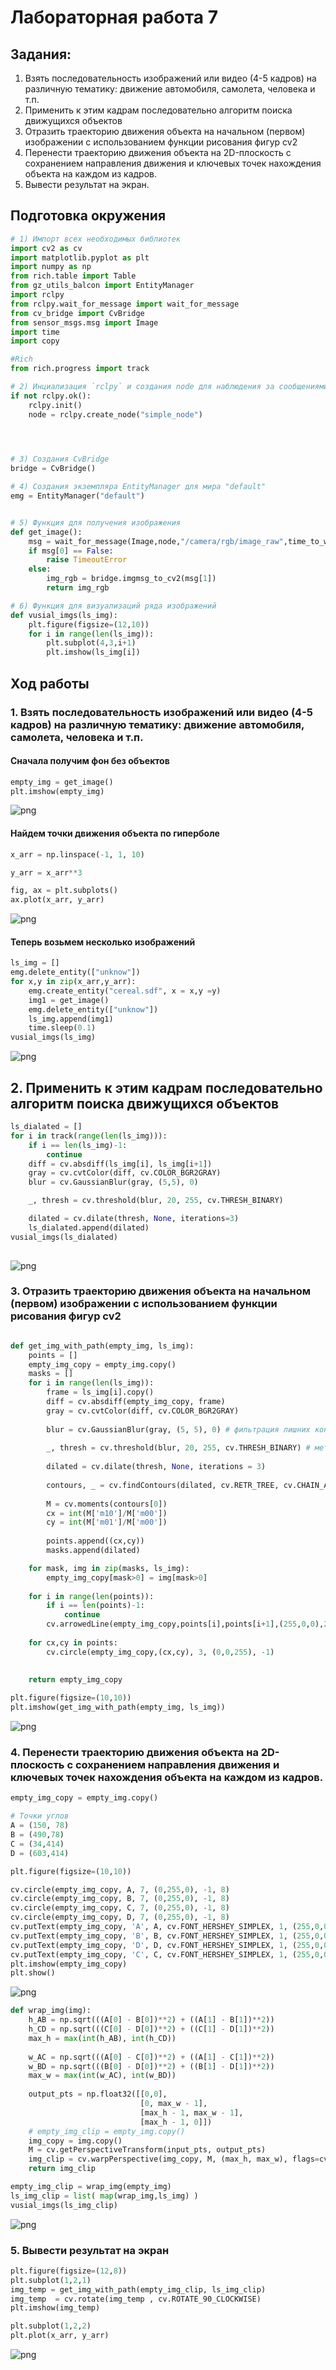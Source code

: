 # Лабораторная работа 7
## Задания:

1. Взять последовательность изображений или видео (4-5 кадров) на различную тематику: движение автомобиля, самолета, человека и т.п.
2. Применить к этим кадрам последовательно алгоритм поиска движущихся объектов
3. Отразить траекторию движения объекта на начальном (первом) изображении с использованием функции рисования фигур cv2
4. Перенести траекторию движения объекта на 2D-плоскость с сохранением направления движения и ключевых точек нахождения объекта на каждом из кадров.
5. Вывести результат на экран.

## Подготовка окружения


```python
# 1) Импорт всех необходимых библиотек
import cv2 as cv
import matplotlib.pyplot as plt
import numpy as np
from rich.table import Table
from gz_utils_balcon import EntityManager
import rclpy
from rclpy.wait_for_message import wait_for_message
from cv_bridge import CvBridge
from sensor_msgs.msg import Image
import time
import copy

#Rich
from rich.progress import track

# 2) Инциализация `rclpy` и создания node для наблюдения за сообщениями
if not rclpy.ok():
    rclpy.init()
    node = rclpy.create_node("simple_node")
    



# 3) Создания CvBridge
bridge = CvBridge()

# 4) Создания экземпляра EntityManager для мира "default"
emg = EntityManager("default")


# 5) Функция для получения изображения
def get_image():
    msg = wait_for_message(Image,node,"/camera/rgb/image_raw",time_to_wait=10)
    if msg[0] == False:
        raise TimeoutError
    else:
        img_rgb = bridge.imgmsg_to_cv2(msg[1])
        return img_rgb

# 6) Функция для визуализаций ряда изображений
def vusial_imgs(ls_img):
    plt.figure(figsize=(12,10))
    for i in range(len(ls_img)):
        plt.subplot(4,3,i+1)
        plt.imshow(ls_img[i])

```

## Ход работы
### 1. Взять последовательность изображений или видео (4-5 кадров) на различную тематику: движение автомобиля, самолета, человека и т.п.


#### Сначала получим фон без объектов


```python
empty_img = get_image()
plt.imshow(empty_img)
```
![png](image/output_4_1.png)
    


#### Найдем точки движения объекта по гиперболе


```python
x_arr = np.linspace(-1, 1, 10)

y_arr = x_arr**3

fig, ax = plt.subplots()
ax.plot(x_arr, y_arr)
```
 
![png](image/output_6_1.png)
    


#### Теперь возьмем несколько изображений


```python
ls_img = []
emg.delete_entity(["unknow"])
for x,y in zip(x_arr,y_arr):
    emg.create_entity("cereal.sdf", x = x,y =y)
    img1 = get_image()
    emg.delete_entity(["unknow"])
    ls_img.append(img1)
    time.sleep(0.1)
vusial_imgs(ls_img)
```


    
![png](image/output_8_0.png)
    


## 2. Применить к этим кадрам последовательно алгоритм поиска движущихся объектов


```python
ls_dialated = []
for i in track(range(len(ls_img))):
    if i == len(ls_img)-1:
        continue
    diff = cv.absdiff(ls_img[i], ls_img[i+1])
    gray = cv.cvtColor(diff, cv.COLOR_BGR2GRAY)
    blur = cv.GaussianBlur(gray, (5,5), 0)

    _, thresh = cv.threshold(blur, 20, 255, cv.THRESH_BINARY)

    dilated = cv.dilate(thresh, None, iterations=3)
    ls_dialated.append(dilated)
vusial_imgs(ls_dialated)
    
```

![png](image/output_10_3.png)
    


### 3. Отразить траекторию движения объекта на начальном (первом) изображении с использованием функции рисования фигур cv2


```python

def get_img_with_path(empty_img, ls_img):
    points = []
    empty_img_copy = empty_img.copy()
    masks = []
    for i in range(len(ls_img)):
        frame = ls_img[i].copy()
        diff = cv.absdiff(empty_img_copy, frame) 
        gray = cv.cvtColor(diff, cv.COLOR_BGR2GRAY)
        
        blur = cv.GaussianBlur(gray, (5, 5), 0) # фильтрация лишних контуров
        
        _, thresh = cv.threshold(blur, 20, 255, cv.THRESH_BINARY) # метод для выделения кромки объекта белым цветом
        
        dilated = cv.dilate(thresh, None, iterations = 3)
        
        сontours, _ = cv.findContours(dilated, cv.RETR_TREE, cv.CHAIN_APPROX_SIMPLE) # нахождение массива контурных точек 
    
        M = cv.moments(сontours[0])
        cx = int(M['m10']/M['m00'])
        cy = int(M['m01']/M['m00'])
        
        points.append((cx,cy))
        masks.append(dilated)

    for mask, img in zip(masks, ls_img):
        empty_img_copy[mask>0] = img[mask>0] 
    
    for i in range(len(points)):
        if i == len(points)-1:
            continue
        cv.arrowedLine(empty_img_copy,points[i],points[i+1],(255,0,0),2,tipLength=0.3)
    
    for cx,cy in points:
        cv.circle(empty_img_copy,(cx,cy), 3, (0,0,255), -1)
    
    
    return empty_img_copy

plt.figure(figsize=(10,10))
plt.imshow(get_img_with_path(empty_img, ls_img))
```

![png](image/output_12_1.png)
    


### 4. Перенести траекторию движения объекта на 2D-плоскость с сохранением направления движения и ключевых точек нахождения объекта на каждом из кадров.


```python
empty_img_copy = empty_img.copy()

# Точки углов 
A = (150, 78) 
B = (490,78)
C = (34,414)
D = (603,414)

plt.figure(figsize=(10,10))

cv.circle(empty_img_copy, A, 7, (0,255,0), -1, 8)
cv.circle(empty_img_copy, B, 7, (0,255,0), -1, 8)
cv.circle(empty_img_copy, C, 7, (0,255,0), -1, 8)
cv.circle(empty_img_copy, D, 7, (0,255,0), -1, 8)
cv.putText(empty_img_copy, 'A', A, cv.FONT_HERSHEY_SIMPLEX, 1, (255,0,0), 2)
cv.putText(empty_img_copy, 'B', B, cv.FONT_HERSHEY_SIMPLEX, 1, (255,0,0), 2)
cv.putText(empty_img_copy, 'D', D, cv.FONT_HERSHEY_SIMPLEX, 1, (255,0,0), 2)
cv.putText(empty_img_copy, 'C', C, cv.FONT_HERSHEY_SIMPLEX, 1, (255,0,0), 2)
plt.imshow(empty_img_copy)
plt.show()
```


    
![png](image/output_14_0.png)
    



```python
def wrap_img(img):
    h_AB = np.sqrt(((A[0] - B[0])**2) + ((A[1] - B[1])**2))
    h_CD = np.sqrt(((C[0] - D[0])**2) + ((C[1] - D[1])**2))
    max_h = max(int(h_AB), int(h_CD))
    
    w_AC = np.sqrt(((A[0] - C[0])**2) + ((A[1] - C[1])**2))
    w_BD = np.sqrt(((B[0] - D[0])**2) + ((B[1] - D[1])**2))
    max_w = max(int(w_AC), int(w_BD))
    
    output_pts = np.float32([[0,0],
                             [0, max_w - 1],
                             [max_h - 1, max_w - 1],
                             [max_h - 1, 0]])
    # empty_img_clip = empty_img.copy()
    img_copy = img.copy()
    M = cv.getPerspectiveTransform(input_pts, output_pts)
    img_clip = cv.warpPerspective(img_copy, M, (max_h, max_w), flags=cv.INTER_LINEAR)
    return img_clip

```


```python
empty_img_clip = wrap_img(empty_img)
ls_img_clip = list( map(wrap_img,ls_img) )
vusial_imgs(ls_img_clip)
```


    
![png](image/output_16_0.png)
    


### 5. Вывести результат на экран


```python
plt.figure(figsize=(12,8))
plt.subplot(1,2,1)
img_temp = get_img_with_path(empty_img_clip, ls_img_clip)
img_temp  = cv.rotate(img_temp , cv.ROTATE_90_CLOCKWISE)
plt.imshow(img_temp)

plt.subplot(1,2,2)
plt.plot(x_arr, y_arr)
```

![png](image/output_18_1.png)
    
